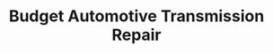 ---
title: "Budget Automotive Transmission Repair"
url: /tucson/budget-automotive-transmission-repair/
shop: car repair
---